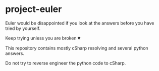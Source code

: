 # project-euler

Euler would be disappointed if you look at the answers before you have tried by yourself.

Keep trying unless you are broken 💔

This repository contains mostly cSharp resolving and several python answers.

Do not try to reverse engineer the python code to cSharp.

